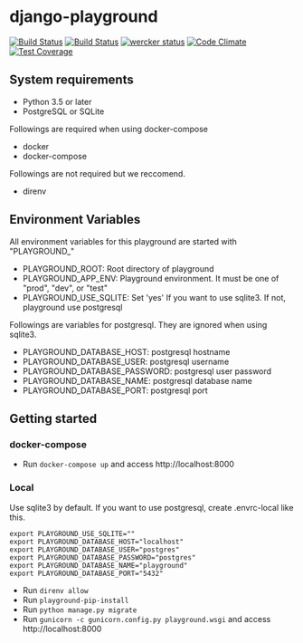# django-playground

[![Build Status](https://travis-ci.org/zakuro9715/django-playground.svg?branch=master)](https://travis-ci.org/zakuro9715/django-playground)
[![Build Status](https://drone.io/github.com/zakuro9715/django-playground/status.png)](https://drone.io/github.com/zakuro9715/django-playground/latest)
[![wercker status](https://app.wercker.com/status/305aedc150d8cd91961c13e206a2cf56/s/master "wercker status")](https://app.wercker.com/project/bykey/305aedc150d8cd91961c13e206a2cf56)
[![Code Climate](https://codeclimate.com/github/zakuro9715/django-playground/badges/gpa.svg)](https://codeclimate.com/github/zakuro9715/django-playground)
[![Test Coverage](https://codeclimate.com/github/zakuro9715/django-playground/badges/coverage.svg)](https://codeclimate.com/github/zakuro9715/django-playground/coverage)


## System requirements

- Python 3.5 or later
- PostgreSQL or SQLite

Followings are required when using docker-compose

- docker
- docker-compose

Followings are not required but we reccomend.

- direnv

## Environment Variables

All environment variables for this playground are started with "PLAYGROUND_"

- PLAYGROUND_ROOT: Root directory of playground
- PLAYGROUND_APP_ENV: Playground environment. It must be one of "prod", "dev", or "test"
- PLAYGROUND_USE_SQLITE: Set 'yes' If you want to use sqlite3. If not, playground use postgresql

Followings are variables for postgresql. They are ignored when using sqlite3.

- PLAYGROUND_DATABASE_HOST: postgresql hostname
- PLAYGROUND_DATABASE_USER: postgresql username
- PLAYGROUND_DATABASE_PASSWORD: postgresql user password
- PLAYGROUND_DATABASE_NAME: postgresql database name
- PLAYGROUND_DATABASE_PORT: postgresql port

## Getting started

### docker-compose

- Run `docker-compose up` and access http://localhost:8000

### Local

Use sqlite3 by default. If you want to use postgresql, create .envrc-local like this.

```
export PLAYGROUND_USE_SQLITE=""
export PLAYGROUND_DATABASE_HOST="localhost"
export PLAYGROUND_DATABASE_USER="postgres"
export PLAYGROUND_DATABASE_PASSWORD="postgres"
export PLAYGROUND_DATABASE_NAME="playground"
export PLAYGROUND_DATABASE_PORT="5432"
```

- Run `direnv allow`
- Run `playground-pip-install`
- Run `python manage.py migrate`
- Run `gunicorn -c gunicorn.config.py playground.wsgi` and access http://localhost:8000
